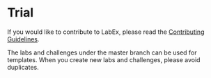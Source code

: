 # Trial

If you would like to contribute to LabEx, please read the [Contributing Guidelines](https://labex.gitbook.io/contributing-guidelines/).

The labs and challenges under the master branch can be used for templates. When you create new labs and challenges, please avoid duplicates.

